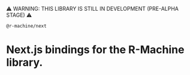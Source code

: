⚠️ WARNING: THIS LIBRARY IS STILL IN DEVELOPMENT (PRE-ALPHA STAGE) ⚠️

`@r-machine/next`

# Next.js bindings for the R-Machine library.
